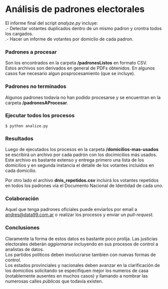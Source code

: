 # Análisis de padrones electorales

El informe final del script *analyze.py* incluye:  
.- Detectar votantes duplicados dentro de un mismo padron y crontra todos los cargados.  
.- Hacer un informe de votantes por domiclio de cada padron.  
  
### Padrones a procesar
  
Son los encontrados en la carpeta **/padronesListos** en formato CSV.  
Estos archivos son derivados en general de PDFs obtenidos. En algunos 
casos fue necesario algun posprocesamiento (que se incluye).  
  
### Padrones no terminados
  
Algunos padrones todavía no han podido procesarse y se encuentran en la 
carpeta **/padronesAProcesar**.  
  
### Ejecutar todos los procesos

```
$ python analize.py
```

### Resultados

Luego de ejecutados los procesos en la carpeta **/domicilios-mas-usados** se 
escribirá un archivo por cada padrón con los docimicilios más usados. Este 
archivo es bastante extenso y entrega primero una lista de los domicilios y 
en segunda instancia el detalle de los votantes incluidos en cada domicilio.  

Por otro lado el archivo **dnis_repetidos.csv** incluirá los votantes repetidos 
en todos los padrones vía el Documento Nacional de Identidad de cada uno.  

### Colaboración

Aquel que tenga padrones oficiales puede enviarlos por email a andres@data99.com.ar 
o realizar los procesos y enviar un *pull-request*.  

### Conclusiones

Claramente la forma de estos datos es bastante poco prolija. Las justicias electorales 
deberán *aggiornarse* incluyendo en sus procesos de control a analistas de datos.  
Los partidos políticos deben involucrarse tambien con nuevas formas de control.  
Los estados provinciales y nacionales deben avanzar en la clarificación de los 
domicilios solicitando se especifiquen mejor los numeros de casa (notablemente 
ausentes en muchos casos) y llamando a nombrar las numerosas calles *públicas* 
que todavía existen.  
